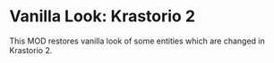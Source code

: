 # Vanilla Look: Krastorio 2

This MOD restores vanilla look of some entities which are changed in Krastorio 2.
